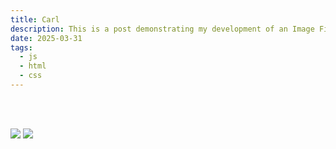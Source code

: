 ```yaml
---
title: Carl
description: This is a post demonstrating my development of an Image Filter using HTML, CSS and JS.
date: 2025-03-31
tags: 
  - js
  - html
  - css
---
```

<br>
<br>
<p><img src="./img/possum.png">
<img src="./img/carl-homepage-1.png">
</p>
